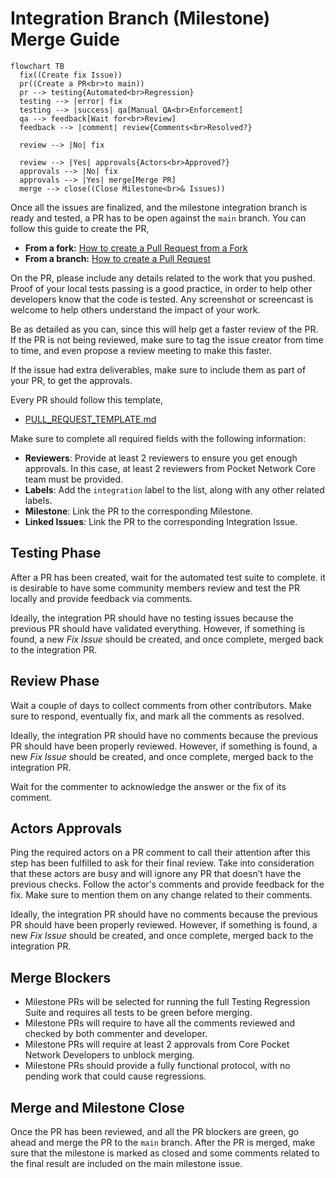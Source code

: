 # Integration Branch (Milestone) Merge Guide

```mermaid
flowchart TB
  fix((Create fix Issue))
  pr((Create a PR<br>to main))
  pr --> testing{Automated<br>Regression}
  testing --> |error| fix
  testing --> |success| qa[Manual QA<br>Enforcement]
  qa --> feedback[Wait for<br>Review]
  feedback --> |comment| review{Comments<br>Resolved?}
  
  review --> |No| fix

  review --> |Yes| approvals{Actors<br>Approved?}
  approvals --> |No| fix
  approvals --> |Yes| merge[Merge PR]
  merge --> close((Close Milestone<br>& Issues))
```

Once all the issues are finalized, and the milestone integration branch is ready and tested, a PR has to be open against the `main` branch. You can follow this guide to create the PR,

- **From a fork:** [How to create a Pull Request from a Fork](https://docs.github.com/en/pull-requests/collaborating-with-pull-requests/proposing-changes-to-your-work-with-pull-requests/creating-a-pull-request-from-a-fork)
- **From a branch:** [How to create a Pull Request](https://docs.github.com/en/pull-requests/collaborating-with-pull-requests/proposing-changes-to-your-work-with-pull-requests/creating-a-pull-request)

On the PR, please include any details related to the work that you pushed. Proof of your local tests passing is a good practice, in order to help other developers know that the code is tested. Any screenshot or screencast is welcome to help others understand the impact of your work.

Be as detailed as you can, since this will help get a faster review of the PR. If the PR is not being reviewed, make sure to tag the issue creator from time to time, and even propose a review meeting to make this faster.

If the issue had extra deliverables, make sure to include them as part of your PR, to get the approvals.

Every PR should follow this template,

* [PULL\_REQUEST\_TEMPLATE.md](../../../.github/PULL_REQUEST_TEMPLATE.md)

Make sure to complete all required fields with the following information:
- **Reviewers**: Provide at least 2 reviewers to ensure you get enough approvals. In this case, at least 2 reviewers from Pocket Network Core team must be provided.
- **Labels**: Add the `integration` label to the list, along with any other related labels.
- **Milestone**: Link the PR to the corresponding Milestone.
- **Linked Issues**: Link the PR to the corresponding Integration Issue.


## Testing Phase

After a PR has been created, wait for the automated test suite to complete. it is desirable to have some community members review and test the PR locally and provide feedback via comments.

Ideally, the integration PR should have no testing issues because the previous PR should have validated everything. However, if something is found, a new _Fix Issue_ should be created, and once complete, merged back to the integration PR.

## Review Phase

Wait a couple of days to collect comments from other contributors. Make sure to respond, eventually fix, and mark all the comments as resolved.

Ideally, the integration PR should have no comments because the previous PR should have been properly reviewed. However, if something is found, a new _Fix Issue_ should be created, and once complete, merged back to the integration PR.

Wait for the commenter to acknowledge the answer or the fix of its comment.

## Actors Approvals

Ping the required actors on a PR comment to call their attention after this step has been fulfilled to ask for their final review. Take into consideration that these actors are busy and will ignore any PR that doesn’t have the previous checks. Follow the actor's comments and provide feedback for the fix. Make sure to mention them on any change related to their comments.

Ideally, the integration PR should have no comments because the previous PR should have been properly reviewed. However, if something is found, a new _Fix Issue_ should be created, and once complete, merged back to the integration PR.

## Merge Blockers

- Milestone PRs will be selected for running the full Testing Regression Suite and requires all tests to be green before merging.
- Milestone PRs will require to have all the comments reviewed and checked by both commenter and developer.
- Milestone PRs will require at least 2 approvals from Core Pocket Network Developers to unblock merging.
- Milestone PRs should provide a fully functional protocol, with no pending work that could cause regressions.

## Merge and Milestone Close

Once the PR has been reviewed, and all the PR blockers are green, go ahead and merge the PR to the `main` branch. After the PR is merged, make sure that the milestone is marked as closed and some comments related to the final result are included on the main milestone issue.
